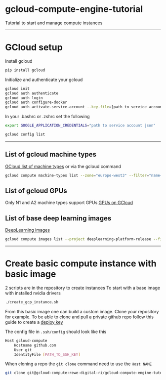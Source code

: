 # gcloud-compute-engine-tutorial
Tutorial to start and manage compute instances

---
# GCloud setup
Install gcloud
```sh
pip install gcloud
```

Initialize and authenticate your gcloud
```sh
gcloud init
gcloud auth authenticate
gcloud auth login
gcloud auth configure-docker
gcloud auth activate-service-account --key-file=[path to service account json] --project=[cloud project name]
```

In your .bashrc or .zshrc set the following 
```sh
export GOOGLE_APPLICATION_CREDENTIALS="path to service account json"
```

```sh
gcloud config list
```

---
## List of gcloud machine types

[GCloud list of machine types](https://cloud.google.com/compute/docs/machine-types)
or via the gcloud command
```sh
gcloud compute machine-types list --zone="europe-west3" --filter="name~'n1'"
```
## List of gcloud GPUs
Only N1 and A2 machine types support GPUs
[GPUs on GCloud](https://cloud.google.com/compute/docs/gpus)

## List of base deep learning images
[DeepLearning images](https://cloud.google.com/ai-platform/deep-learning-vm/docs/images)

```sh
gcloud compute images list --project deeplearning-platform-release --filter="name=pytorch-1-7" 
```

---
# Create basic compute instance with basic image
2 scripts are in the repository to create instances
To start with a base image with installed nvidia drivers
```sh
./create_gcp_instance.sh
```
From this basic image one can build a custom image. Clone your repository for example. To be able to clone and pull a private github repo follow this guide to create a [deploy key](https://gist.github.com/holmberd/dbeb8789742acfd791747772104160fe)

The config file in `.ssh/config` should look like this
```sh
Host gcloud-compute
	Hostname github.com
	User git
	IdentityFile [PATH_TO_SSH_KEY]
```
When cloning a repo the `git clone` command need to use the `Host NAME`
```sh
git clone git@gcloud-compute:rewe-digital-ri/gcloud-compute-engine-tutorial.git
```
